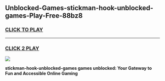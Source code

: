 
## Unblocked-Games-stickman-hook-unblocked-games-Play-Free-88bz8
<h3>
<a href="https://premium76.site?title=stickman-hook-unblocked-games&ref=21A">CLICK TO PLAY</a></h3>
<hr>

<h3>
<a href="https://premium76.site?title=stickman-hook-unblocked-games&ref=21A">CLICK 2 PLAY</a>
  
</h3>

<a href="https://premium76.site?title=stickman-hook-unblocked-games&ref=21A"><img src="https://clearcache.store/games.png"></a>


**stickman-hook-unblocked-games games unblocked: Your Gateway to Fun and Accessible Online Gaming**

